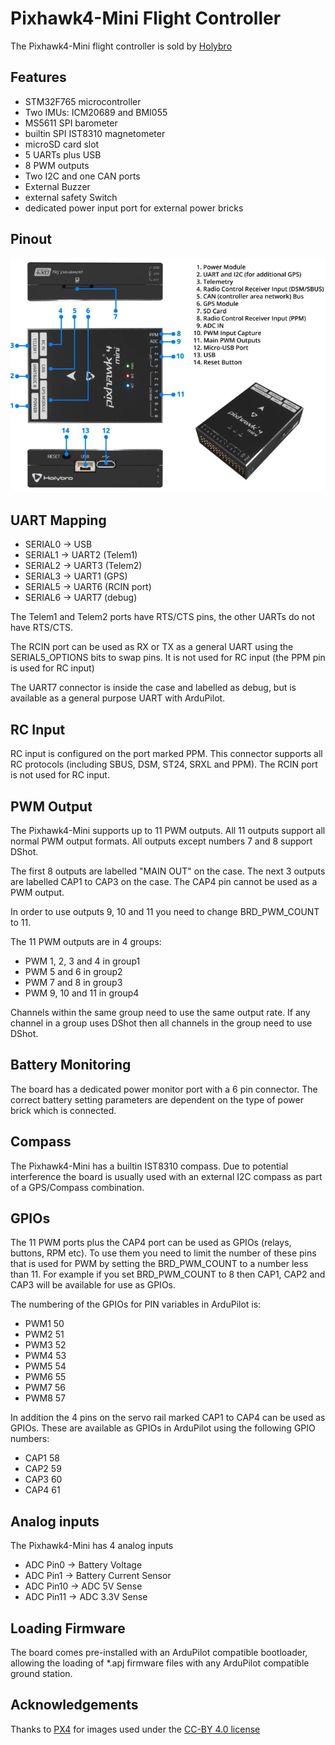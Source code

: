 # Pixhawk4-Mini Flight Controller

The Pixhawk4-Mini flight controller is sold by [Holybro](http://www.holybro.com/product/64)

## Features

 - STM32F765 microcontroller
 - Two IMUs: ICM20689 and BMI055
 - MS5611 SPI barometer
 - builtin SPI IST8310 magnetometer
 - microSD card slot
 - 5 UARTs plus USB
 - 8 PWM outputs
 - Two I2C and one CAN ports
 - External Buzzer
 - external safety Switch
 - dedicated power input port for external power bricks

## Pinout

![Pixhawk4 Mini Board](PH4-mini-pinout.jpg "Pixhawk4 Mini")

## UART Mapping

 - SERIAL0 -> USB
 - SERIAL1 -> UART2 (Telem1)
 - SERIAL2 -> UART3 (Telem2)
 - SERIAL3 -> UART1 (GPS)
 - SERIAL5 -> UART6 (RCIN port)
 - SERIAL6 -> UART7 (debug)

The Telem1 and Telem2 ports have RTS/CTS pins, the other UARTs do not
have RTS/CTS.

The RCIN port can be used as RX or TX as a general UART using the
SERIAL5_OPTIONS bits to swap pins. It is not used for RC input (the
PPM pin is used for RC input)

The UART7 connector is inside the case and labelled as debug, but is
available as a general purpose UART with ArduPilot.

## RC Input
 
RC input is configured on the port marked PPM. This connector supports
all RC protocols (including SBUS, DSM, ST24, SRXL and PPM). The RCIN
port is not used for RC input.

## PWM Output

The Pixhawk4-Mini supports up to 11 PWM outputs. All 11 outputs
support all normal PWM output formats. All outputs except numbers 7
and 8 support DShot.

The first 8 outputs are labelled "MAIN OUT" on the case. The next 3
outputs are labelled CAP1 to CAP3 on the case. The CAP4 pin cannot be
used as a PWM output.

In order to use outputs 9, 10 and 11 you need to change BRD_PWM_COUNT
to 11.

The 11 PWM outputs are in 4 groups:

 - PWM 1, 2, 3 and 4 in group1
 - PWM 5 and 6 in group2
 - PWM 7 and 8 in group3
 - PWM 9, 10 and 11 in group4

Channels within the same group need to use the same output rate. If
any channel in a group uses DShot then all channels in the group need
to use DShot.

## Battery Monitoring

The board has a dedicated power monitor port with a 6 pin
connector. The correct battery setting parameters are dependent on
the type of power brick which is connected.

## Compass

The Pixhawk4-Mini has a builtin IST8310 compass. Due to potential
interference the board is usually used with an external I2C compass as
part of a GPS/Compass combination.

## GPIOs

The 11 PWM ports plus the CAP4 port can be used as GPIOs (relays,
buttons, RPM etc). To use them you need to limit the number of these
pins that is used for PWM by setting the BRD_PWM_COUNT to a number
less than 11. For example if you set BRD_PWM_COUNT to 8 then CAP1,
CAP2 and CAP3 will be available for use as GPIOs.

The numbering of the GPIOs for PIN variables in ArduPilot is:

 - PWM1 50
 - PWM2 51
 - PWM3 52
 - PWM4 53
 - PWM5 54
 - PWM6 55
 - PWM7 56
 - PWM8 57

In addition the 4 pins on the servo rail marked CAP1 to CAP4 can be
used as GPIOs. These are available as GPIOs in ArduPilot using the
following GPIO numbers:

 - CAP1 58
 - CAP2 59
 - CAP3 60
 - CAP4 61

## Analog inputs

The Pixhawk4-Mini has 4 analog inputs

 - ADC Pin0 -> Battery Voltage
 - ADC Pin1 -> Battery Current Sensor
 - ADC Pin10 -> ADC 5V Sense
 - ADC Pin11 -> ADC 3.3V Sense

## Loading Firmware

The board comes pre-installed with an ArduPilot compatible bootloader,
allowing the loading of *.apj firmware files with any ArduPilot
compatible ground station.

## Acknowledgements

Thanks to
[PX4](https://docs.px4.io/en/flight_controller/pixhawk4_mini.html) for
images used under the [CC-BY 4.0 license](https://creativecommons.org/licenses/by/4.0/)
